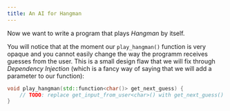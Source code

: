 ```yaml
---
title: An AI for Hangman
---
```


Now we want to write a program that plays *Hangman* by itself.

You will notice that at the moment our `play_hangman()` function is very opaque and you cannot easily change the way the programm receives guesses from the user. This is a small design flaw that we will fix through *Dependency Injection* (which is a fancy way of saying that we will add a parameter to our function):

```cpp
void play_hangman(std::function<char()> get_next_guess) {
    // TODO: replace get_input_from_user<char>() with get_next_guess()
}
```
